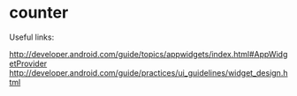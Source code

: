 # counter
Useful links:

http://developer.android.com/guide/topics/appwidgets/index.html#AppWidgetProvider
http://developer.android.com/guide/practices/ui_guidelines/widget_design.html
